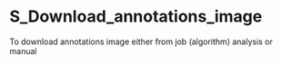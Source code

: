 # S_Download_annotations_image
To download annotations image either from job (algorithm) analysis or manual
